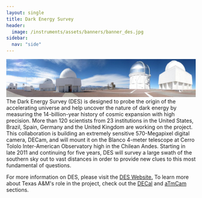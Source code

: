 ```yaml
---
layout: single
title: Dark Energy Survey
header:
  image: /instruments/assets/banners/banner_des.jpg
sidebar:
  nav: "side"
---
```

<a href="/instruments/assets/des/cerro_tololo.jpg" target="_blank"><img src="/instruments/assets/des/cerro_tololo.jpg"></a>
<br>
The Dark Energy Survey (DES) is designed to probe the origin of the accelerating universe and help uncover the nature of dark energy by measuring the 14-billion-year history of cosmic expansion with high precision. More than 120 scientists from 23 institutions in the United States, Brazil, Spain, Germany and the United Kingdom are working on the project. This collaboration is building an extremely sensitive 570-Megapixel digital camera, DECam, and will mount it on the Blanco 4-meter telescope at Cerro Tololo Inter-American Observatory high in the Chilean Andes. Starting in late 2011 and continuing for five years, DES will survey a large swath of the southern sky out to vast distances in order to provide new clues to this most fundamental of questions. 

For more information on DES, please visit the [DES Website.](http://www.darkenergysurvey.org/) To learn more about Texas A&M's role in the project, check out the [DECal](/instruments/decal/) and [aTmCam](/instruments/atmcam/) sections.
